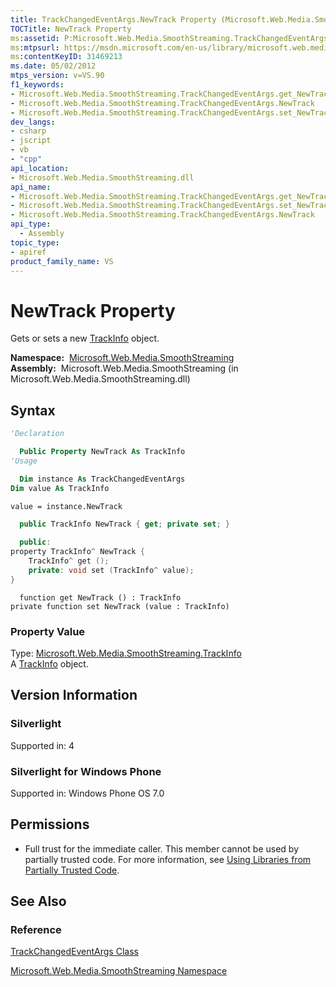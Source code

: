 ```yaml
---
title: TrackChangedEventArgs.NewTrack Property (Microsoft.Web.Media.SmoothStreaming)
TOCTitle: NewTrack Property
ms:assetid: P:Microsoft.Web.Media.SmoothStreaming.TrackChangedEventArgs.NewTrack
ms:mtpsurl: https://msdn.microsoft.com/en-us/library/microsoft.web.media.smoothstreaming.trackchangedeventargs.newtrack(v=VS.90)
ms:contentKeyID: 31469213
ms.date: 05/02/2012
mtps_version: v=VS.90
f1_keywords:
- Microsoft.Web.Media.SmoothStreaming.TrackChangedEventArgs.get_NewTrack
- Microsoft.Web.Media.SmoothStreaming.TrackChangedEventArgs.NewTrack
- Microsoft.Web.Media.SmoothStreaming.TrackChangedEventArgs.set_NewTrack
dev_langs:
- csharp
- jscript
- vb
- "cpp"
api_location:
- Microsoft.Web.Media.SmoothStreaming.dll
api_name:
- Microsoft.Web.Media.SmoothStreaming.TrackChangedEventArgs.get_NewTrack
- Microsoft.Web.Media.SmoothStreaming.TrackChangedEventArgs.set_NewTrack
- Microsoft.Web.Media.SmoothStreaming.TrackChangedEventArgs.NewTrack
api_type:
  - Assembly
topic_type:
- apiref
product_family_name: VS
---
```


# NewTrack Property

Gets or sets a new [TrackInfo](trackinfo-class-microsoft-web-media-smoothstreaming_1.md) object.

**Namespace:**  [Microsoft.Web.Media.SmoothStreaming](microsoft-web-media-smoothstreaming-namespace_1.md)  
**Assembly:**  Microsoft.Web.Media.SmoothStreaming (in Microsoft.Web.Media.SmoothStreaming.dll)

## Syntax

```vb
'Declaration

  Public Property NewTrack As TrackInfo
'Usage

  Dim instance As TrackChangedEventArgs
Dim value As TrackInfo

value = instance.NewTrack
```

```csharp
  public TrackInfo NewTrack { get; private set; }
```

```cpp
  public:
property TrackInfo^ NewTrack {
    TrackInfo^ get ();
    private: void set (TrackInfo^ value);
}
```

```jscript
  function get NewTrack () : TrackInfo
private function set NewTrack (value : TrackInfo)
```

### Property Value

Type: [Microsoft.Web.Media.SmoothStreaming.TrackInfo](trackinfo-class-microsoft-web-media-smoothstreaming_1.md)  
A [TrackInfo](trackinfo-class-microsoft-web-media-smoothstreaming_1.md) object.  

## Version Information

### Silverlight

Supported in: 4  

### Silverlight for Windows Phone

Supported in: Windows Phone OS 7.0  

## Permissions

  - Full trust for the immediate caller. This member cannot be used by partially trusted code. For more information, see [Using Libraries from Partially Trusted Code](https://msdn.microsoft.com/library/8skskf63).

## See Also

### Reference

[TrackChangedEventArgs Class](trackchangedeventargs-class-microsoft-web-media-smoothstreaming_1.md)

[Microsoft.Web.Media.SmoothStreaming Namespace](microsoft-web-media-smoothstreaming-namespace_1.md)

